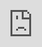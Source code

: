 ```yaml
---
layout: post
date:   2021-04-25
image: "/conflict_urbanism_sp2021/images/climate-refugees/climate-refugees_thumbnail.png"
title:  "Beyond the Origins and Destinations: Spatializing the issue of climate refugees"
author: "Sherry Te, Zuzanna Jarzynska, Andrea Molina"
---
```


This project investigates publicly accessible spatial data on climate, conflict and migration, in relation to the absence of a legal definition of the term “climate refugee”. For this purpose, the work focuses on three case studies in the Sahel Region in Central Africa, where arguable climate-induced mass migration and conflict is taking place. The objective is to explore spatial complexities of establishing causal relationships between the three phenomena and develop a framework for further research, as well as contribute to the discussion on how climate migration can be addressed in terms of policy.

<br><br>
#### **The Problem: The absence of a legal framework for climate refugees**
<br>
The problem that triggered this research is that, in spite of the apparent evidence of the role that climate change plays in forcing massive migrations, there is neither a clear definition for this category of migrants, nor an international formal recognition that guarantees the rights of affected populations to protection and asylum and that ascribes the responsibility of the developed countries and the Global North (it is, the main emitters of greenhouse gases) towards the problem. However, as recognized by Jean-Claude Juncker (European Commission President) at State of the Union speech in 2015 “Climate change is one of the root causes of a new migration phenomenon. Climate refugees will become a new challenge – if we do not act swiftly”[1].

The gap in the current legal framework, the 1951 Refugee Convention, limits the term to  only apply to “people who have a well-founded fear of being persecuted because of their race, religion, nationality, membership of a particular social group or political opinion, and are unable or unwilling to seek protection from their home countries”[2].This excludes the people displaced for reasons related to the environment degradation and climate change, who are mainly categorized as Internally Displaced Persons (IDP). Yet, “the distinction between refugees and internally displaced persons is a fundamental and integral characteristic of traditional refugee law defining the extent to which assistance will be made available to displaced persons”[3]. As Antonio Guterres, UN Secretary-General, former UN High Commissioner for Refugees, has argued that climate change is mainly causing internal displacements, nevertheless, “when they cross a border, they will not be considered refugees”[4]. This means that they cannot easily appeal for resettlement in another country. Instead, heir actions are criminalized as they seek to leave the worsening environmental conditions.

In light of the recent estimation made by The International Organization for Migration (IOM), there could be as many as **200 million such refugees by 2050.** Although some efforts have been made to reach a possible legal definition, the question still remains: ***Why is there still no legal definition of the term climate refugee, when all the evidence indicates a dire need for such a framework?***

<br><br>
#### **The complexities: Establishing clear causal relationships**
<br>
In our investigation, one of the main problems in defining “climate refugee” is not being able to establish **the existence and shape of the causal relationship between climate change, migration and conflicts**, since most of the time causal connections are intertwined or disguised behind one another in many different and complicated ways.

Despite the growing consensus in scholarly literature regarding the evidence for climate-induced migration, there is less consensus regarding the existence of climate-induced conflicts. For example, it is sometimes argued that “climate change may not of itself trigger a movement of people” or that “it does not necessarily cause people to take arms”, and that social, political and economic factors need to be taken into account to explain people’s decisions to migrate. 

Nevertheless, it has been also argued that “given the likelihood that environmental change, migration, and conflict may happen in close proximity or succession, there is a need to more explicitly connect the three phenomena” [5], and also that **“the spatial dimension is necessary for analyzing the connections between climate-related environmental change and violent battles”** [6].

With this project, we intend to contribute mostly to the research on possible methodologies of data spatialization, in order to portray the relations between the 3 types of phenomena.

<br><br>
#### **The Project: Three case studies in the Sahel, Africa**
<br>
![Environmental impacts in Africa](/conflict_urbanism_sp2021/images/climate-refugees/sahel.png)
<br>
_Data of Figure 1 is from [IOM, 2015 [7]](https://environmentalmigration.iom.int/europe-and-africa)._
<br>
This research is focused in the Sahel area of Central Africa, since it is a region acutely affected by climate change (Figure 1), which heavily threatens the environmental and livelihood conditions of the region. More precisely, we chose three regions within Nigeria, namely Northwestern **Sokoto and Zamfara**, Central **Benue** and the Northeastern **Borno** state (located by Lake Chad).

These three particular case studies were selected as they present distinct types of climate induced conflicts (Cattle rustling and rural banditry, Farmer-Herder conflicts, and Boko Haram) and patterns of migration (transnational migration, internal displacement). Additionally, considering the causal relationships within these three different locations may help us avoid site-specific biases and prevent us from drawing hasty conclusions without due consideration. 

**For each of the chosen cases we strive to answer the question: can we consider the displaced population as 'climate refugees'?**

<div class="iframe-column"><iframe src="https://player.vimeo.com/video/541664677" style="position:absolute;top:0;left:0;width:100%;height:100%;" frameborder="0"></iframe></div>
<br>

<br><br>
#### **SOKOTO-ZAMFARA, NORTH WEST NIGERIA**
<div class="iframe-column"><iframe src="https://player.vimeo.com/video/541420026" style="position:absolute;top:0;left:0;width:100%;height:100%;" frameborder="0"></iframe></div>
<br>

**Timeframe:** 2011, peak in 2018 - Present <br>
**Type of Scenario:** Exacerbation of local conflicts by resource scarcity encouraged new types of violence, which in turn resulted in internal displacement and international migration. <br>
**Causal relationship(s):**
* Climate Change → Conflict (tribal) ~ Conflict (banditry) → Migration
* Climate Change → Migration
* Conflict (banditry) ~ Islamic State → Migration
  * → = effect
  * ~ = instrumental variable/opportunity for 

* Local conflicts + population increase + climate change (desertification) -> increase in hostility in existing conflicts -> new violence -> migration

**Description:** Sokoto and Zamfara states in the North West Nigeria experience an unprecedented crisis of multiple types of armed conflicts, which accumulated over the last 3 decades. Both the local herders (mainly Fulani people) and farmers (mainly Hausa people) have developed individual combat units: ‘bandits’ acting on behalf of the herders, marginalized from local political power, and state-reinforced ‘vigilantes’, acting on behalf of the Hausa farmers. The existing tensions set the scene for further gang activities detached from the local conflicts. These have surprisingly united both Fulani and Hausa descendants in cattle rustling, mass kidnappings and armed robberies. The strained local security forces are helpless against the incoming third wave of antagonists: Jihadists and Boko Haram, which in turn are highly centralized, well organized and equipped. 

In the past, recurring disputes over land and natural resources have been successfully resolved by the local authorities. However, regular disputes have been recently exacerbated by the shortening of the rain period [8], steady desertification of farmland [9], and coinciding with rapidly increasing resource scarcity, rooted in peaking fertility rates among North West Nigerian women. The competition for land suitable for both farming and grazing became hostile. Fulani herders were further deprived of rights to use forest lands, given by the newly elected democratic government in 1999 to Hausa farmers, many of which were particularly favored by the Abuja officials. In 2000 Zamfara became the first Nigerian State to adopt Islamic Law, which was justified as a way to tackle the economic crisis. Since then, the capital has been repeatedly accused of dismissing violence and displacement in this region and relinquishing the responsibility for its residents. 

While the second layer of the conflict could be traced to 2011, a notable increase in migration and deaths in Zamfara region in 2018 indicate a visible aggravation of conflict. According to current estimations, since 2010 and only in the Zamfara state, around 8,000 people have been  killed, 200,000 internally displaced, and 60,000 seeked refuge in neighbouring countries, mostly Niger [10].

<br><br>
#### **THE MIDDLE BELT: BENUE STATE**
<div class="iframe-column"><iframe src="https://player.vimeo.com/video/540840670" style="position:absolute;top:0;left:0;width:100%;height:100%;" frameborder="0"></iframe></div>
<br>

**Timeframe**: 2014 - peak in 2018 - Present <br>
**Type of Scenario**: Scarcity + Environmental degradation as method of conflict <br>
**Causal relationship(s)**: Climate change (drought and desertification) -> migration (?) conflict -> displacement (IDP Camps + Host Communities)

**Description**: This case study explores the conflict of farmers and herders in Nigeria. It is caused by the advancing of drought and desertification in the north, forcing Fulani people and other pastoral communities to migrate towards the south in search for alternative pastures and sources of water for their cattle. When the herders arrive to the lands of the Middle Belt, they have to compete for these resources in a context of scarcity, which leads  to conflict between the local farmers and the newly arrived herders. The farmers and herders’ conflict has become Nigeria’s gravest security challenge, now claiming far more lives than the Boko Haram insurgency. Benue has been pointed out to be the most impacted state, due to the new laws banning open grazing in Benue and Taraba states. In terms of its timeline, the conflict started worsening in 2014, reaching its peak in January 2018 after the attacks on several Guma and Logo farmer communities [11].
While the causal connection of climate change in the north of Nigeria leading to migration to the south is very clear, the causal connection of climate change leading to conflict has been pointed out to be in need of further spatial study. As such, we have explored supplemental methods to spatial research through chronologically mapping how the three phenomena are interconnected, contextualized by testimonies of people that have been displaced to IDP Camps or host communities due to the conflicts.

<br><br>
#### **BORNO, LAKE CHAD BASIN**
<div class="iframe-column"><iframe src="https://player.vimeo.com/video/541834881" style="position:absolute;top:0;left:0;width:100%;height:100%;" frameborder="0"></iframe></div>
<br>

**Timeframe:** Lake Chad Shrinking: 1960s-Present; Boko Haram Insurgency: 2002-2015-2018/19-Present <br>
**Type of Scenario:** Climate change effects and resource scarcity coupled with attacks and violence by insurgence groups resulted in internal displacement and cross-border migration <br>
**Causal relationship(s):** 
* Climate Change → Migration (independent from Boko Haram insurgency)
* Climate Change ~ Boko Haram → Conflict → Migration
* Climate Change + Conflict → (Constrained) Migration
  * (Constrained) due to conflict
  * → = effect
  * ~ = instrumental variable/opportunity for (i.e. Boko Haram took advantage of this vulnerability)
  * += combination and exacerbating factor


**Description:**
The third case explores the Nigerian State of Borno, part of the Lake Chad Basin. The area is a convergence point of a complex humanitarian disaster -- with the courtesy of violence and climate change in remote, ungoverned areas. For almost two decades, the northeast Nigeria have been subject to the insurgency of the Islamist terrorist group Boko Haram. This region is also known for its poor environmental conditions that mostly manifest in land desertification and water scarcity.

Experts say that climate change is a key factor fuelling the insurgency of the armed group Boko Haram since 2002, which is aimed at creating an Islamic State in North East Nigeria [12]. North East Nigeria used to be peaceful with more than 50 percent of the population making a living from farming, fishing and livestock production [13]. Many people in the region lost their livelihoods following increasing aridity and decrease of discharge in the Komadugu Yobe River caused by climate change, hence becoming vulnerable to being recruited by Boko Haram [14].

Environmental problems connected to scarcity of water resources and aridity of drylands may serve as causal factors of conflicts, but also as ‘environmental push elements’ causing migration -- with 2.3 million people across the region displaced [15]. The decision to migrate is taken when the level of scarcity is no longer possible to sustain living, or, to flee the Boko Haram insurgency, when they are able to. 

As the insurgency sieged the vulnerable areas with poor environmental conditions, and inflicted heavy conflicts, the tyranny forced residents of Borno to migrate as a way to escape. When conflicts peaked in January 2015 (Boko Haram kidnapping women and children) [16], we saw stories of migration as somehow a testimony of survival from fleeing the insurgency. Ultimately, the IDPs and migrants move to areas where there is more access to livelihood or to refugee camps and host communities.

<br><br>
#### **The Conclusion: More spatial research and personal testimonies**
<br>
In this research we shed light on the complexities that hinder any attempts of establishing a legal definition of a “climate refugee”. Personal testimonies indicate a chain of events leading to the migration, starting with climate change induced resource scarcity and ending with international and internal flight from violence. As indicated by numerous research studies, a causal relation between climate vulnerability and appearance of conflict could not be easily established. However, this study has put forward stories of 3 states in Nigeria, which appear to be in different stadiums of the same process. 

Despite lacking sufficient geographical data, we recommend further spatial processing and mapping as a way to portray problems of climate migration. Due to the physical nature of the 3 coinciding phenomena (migration-vector, conflict-point, climate change-region), GIS analysis could in fact provide the only viable methodology of study. Furthermore, future research could rely on the personal testimonies of displaced persons more than just as a narrative-building supplement. We recognize them as a valuable contextualizing tool with a humanistic perspective that could complement oversimplified causal relations generated by data visualization. They could become the missing link, bringing forward more obscure and complex chains of events that lead to inevitable mass migrations throughout the globe. 

In response to the prevailing assumption that the internationally acclaimed term ‘refugee’ should not be extended to cover those fleeing climate induced changes, we recommend taking into account the influence of climate vulnerability on competition over scarce resources, which has already taken an especially life-threatening turn in Nigeria since 2010.

<br><br>
#### **Remarks on using the available data:**
<br>
1. IOM’s evaluations of existing IDP camps and host communities are a comprehensive source of information. However, the statistics of ‘reasons for migration’ could be extended from one to multiple most common responses. 
2. Datasets regarding directions of migration from Nigeria’s territory have not been made available to us from IOM. Vectors of movement from Sokoto and Zamfara states, as documented  in the video, have been redrawn from a website article, published by IOM in 2018. 
3. In personal testimonies, some names have been changed by the interview publishers to protect the identity of the displaced individuals. At the same time, several origins of migration have been difficult to establish as well, while some village names do not exist in any repository of geographical names, or have been changed on purpose as well. 

<br><br>
----
#### **REFERENCES**
**Cited Literature:** <br>
[1] Apap, J. (2019). The Concept of ‘Climate Refugee’: Towards a Possible Definition, European Parliamentary Research Service (EPRS), 8. Retrieved from [https://www.europarl.europa.eu/thinktank/en/document.html?reference=EPRS_BRI(2018)621893](https://www.europarl.europa.eu/thinktank/en/document.html?reference=EPRS_BRI(2018)621893). <br><br>
[2] Apap, J. (2019). <br><br>
[3] Apap, J. (2019). <br><br>
[4] Guterres, A. (2011). Statement by Mr. António Guterres, Former United Nations High Commissioner for Refugees, Intergovernmental Meeting at Ministerial Level to mark the 60th anniversary of the 1951 Convention relating to the Status of Refugees and the 50th anniversary of the 1961 Convention on the Reduction of Statelessness, Geneva, December 7, 2011, Retrieved from [https://www.unhcr.org/admin/hcspeeches/4ecd0cde9/statement-mr-antonio-guterres-united-nations-high-commissioner-refugees.html](https://www.unhcr.org/admin/hcspeeches/4ecd0cde9/statement-mr-antonio-guterres-united-nations-high-commissioner-refugees.html). <br><br>
[5] Freeman, L. (2017). Environmental Change, Migration, and Conflict in Africa, The Journal of Environment & Development, 26(4), 361. https://doi.org/10.2307/26392658. <br>
[6]  Madu, I.A., & Nwankwo, C.F. (2020). Spatial pattern of climate change and farmer–herder conflict vulnerabilities in Nigeria. GeoJournal. https://doi.org/10.1007/s10708-020-10223-2. Retrieved from [https://link.springer.com/article/10.1007/s10708-020-10223-2#citeas](https://link.springer.com/article/10.1007/s10708-020-10223-2#citeas) <br><br>
[7] International Organization for Migration. (2015). Europe and Africa. Retrieved from
[https://environmentalmigration.iom.int/europe-and-africa](https://environmentalmigration.iom.int/europe-and-africa) <br><br>
[8] International Crisis Group 2020. Violence in Nigeria’s North West: Rolling Back the Mayhem. Retrieved from [https://reliefweb.int/sites/reliefweb.int/files/resources/288-violence-in-nigerias-north-west.pdf](https://reliefweb.int/sites/reliefweb.int/files/resources/288-violence-in-nigerias-north-west.pdf) (As reported in 2008, the length of the rainy season observed in Nigeria shrank from 150 to 120 days, original source is from “Nigeria: Rainy season is getting shorter – Nimet”, Daily Trust, 10 March 2008.) <br><br>
[9] Medugu, Nasiru & Majid, M. & Johar, Foziah. (2009). The Consequences of Drought and Desertification in Nigeria. <br><br>
[10]  International Crisis Group 2020. Violence in Nigeria’s North West: Rolling Back the Mayhem. Retrieved from [https://www.crisisgroup.org/africa/west-africa/nigeria/288-violence-nigerias-north-west-rolling-back-mayhem](https://www.crisisgroup.org/africa/west-africa/nigeria/288-violence-nigerias-north-west-rolling-back-mayhem) <br><br>
[11] International Crisis Group. (2018). Stopping Nigeria’s Spiralling Farmer-Herder Violence. Retrieved from [https://www.crisisgroup.org/africa/west-africa/nigeria/262-stopping-nigerias-spiralling-farmer-herder-violence](https://www.crisisgroup.org/africa/west-africa/nigeria/262-stopping-nigerias-spiralling-farmer-herder-violence) <br><br>
[12] Council on Foreign Relations. (2021). Boko Haram in Nigeria. Retrieved from [https://www.cfr.org/global-conflict-tracker/conflict/boko-haram-nigeria](https://www.cfr.org/global-conflict-tracker/conflict/boko-haram-nigeria) <br>
[13] Sparkman, T. (2019). New Report Addresses Climate and Fragility Risks in the Lake Chad Region. Retrieved from [https://www.newsecuritybeat.org/2019/05/report-addresses-climate-fragility-risks-lake-chad-region/](https://www.newsecuritybeat.org/2019/05/report-addresses-climate-fragility-risks-lake-chad-region/). <br><br>
[14] IUCN. (n.d.) Komadugu Yobe Basin, upstream of Lake Chad, Nigeria. Retrieved from [https://portals.iucn.org/library/efiles/documents/2011-097.pdf](https://portals.iucn.org/library/efiles/documents/2011-097.pdf) <br><br>
[15] Kogoui Kamta, Frederic Noel & Schilling, Janpeter & Scheffran, Jürgen. (2020). Insecurity, Resource Scarcity, and Migration to Camps of Internally Displaced Persons in Northeast Nigeria. Sustainability, 12, 6830. Retrieved from doi:10.3390/su12176830. <br><br>
[16] Council on Foreign Relations. (2021). <br><br>

**Supporting Literature:** <br>
ACTED. (n.d.) In the Lake Chad basin, populations are trapped between climate change and insecurity. Retrieved from [https://www.acted.org/en/in-the-lake-chad-basin-populations-are-trapped-between-climate-change-and-insecurity/](https://www.acted.org/en/in-the-lake-chad-basin-populations-are-trapped-between-climate-change-and-insecurity/)<br><br>
Agence France-Presse. (2020). 42,000 Flee Violence in Northwest Nigeria. Retrieved from [https://ewn.co.za/2020/05/12/42-000-flee-violence-in-northwestern-nigeria](https://ewn.co.za/2020/05/12/42-000-flee-violence-in-northwestern-nigeria) <br><br>
UNHCR. (2021). Surging violence in Nigeria drives displacement to Niger. Retrieved from [https://www.unhcr.org/en-us/news/briefing/2021/3/603dfeaa4/surging-violence-nigeria-drives-displacement-niger.html](https://www.unhcr.org/en-us/news/briefing/2021/3/603dfeaa4/surging-violence-nigeria-drives-displacement-niger.html)<br><br>
Egbejule, E. (2018). Deadly cattle raids in Zamfara: Nigeria’s ‘ignored’ crisis. Retrieved from [https://www.aljazeera.com/features/2018/8/20/deadly-cattle-raids-in-zamfara-nigerias-ignored-crisis](https://www.aljazeera.com/features/2018/8/20/deadly-cattle-raids-in-zamfara-nigerias-ignored-crisis)<br><br>
Griffin, T. (n.d.). Lake Chad: Changing Hydrography, Violent Extremism, and Climate-Conflict Intersection. Retrieved from [https://www.usmcu.edu/Outreach/Marine-Corps-University-Press/Expeditions-with-MCUP-digital-journal/Lake-Chad/](https://www.usmcu.edu/Outreach/Marine-Corps-University-Press/Expeditions-with-MCUP-digital-journal/Lake-Chad/)<br><br>
International Crisis Group 2020. Violence in Nigeria’s North West: Rolling Back the Mayhem. Retrieved from [https://www.crisisgroup.org/africa/west-africa/nigeria/288-violence-nigerias-north-west-rolling-back-mayhem](https://www.crisisgroup.org/africa/west-africa/nigeria/288-violence-nigerias-north-west-rolling-back-mayhem)<br><br>
Kindzeka, M.E. (2021). 5,000 Nigerians Displaced by Boko Haram Ready to Return, Cameroon Says. Retrieved from [https://www.voanews.com/africa/5000-nigerians-displaced-boko-haram-ready-return-cameroon-says](https://www.voanews.com/africa/5000-nigerians-displaced-boko-haram-ready-return-cameroon-says)<br><br>
Medecins Sans Frontiers. (2019). Nigeria: Tens of thousands displaced by violence in Zamfara state. Retrived from [https://www.doctorswithoutborders.org/what-we-do/news-stories/news/nigeria-tens-thousands-displaced-violence-zamfara-state](https://www.doctorswithoutborders.org/what-we-do/news-stories/news/nigeria-tens-thousands-displaced-violence-zamfara-state) <br><br>
Tower, A. (2017). Shrinking Options: The Nexus Between Climate Change, Displacement and Security in the Lake Chad Basin. Retrieved from [https://environmentalmigration.iom.int/shrinking-options-nexus-between-climate-change-displacement-and-security-lake-chad-basin](https://environmentalmigration.iom.int/shrinking-options-nexus-between-climate-change-displacement-and-security-lake-chad-basin)<br><br>
Zieba, F. W., Yengoh, G. T., & Tom, A. (2017). Seasonal Migration and Settlement around Lake Chad: Strategies for Control of Resources in an Increasingly Drying Lake. Resources, 6(3), 41. MDPI AG. Retrieved from http://dx.doi.org/10.3390/resources6030041 <br><br>

**Datasets:** <br>
ACLED. (2021). Conflicts in Nigeria from January 1997 to March 2021. Retrieved from [https://acleddata.com/curated-data-files/](https://acleddata.com/curated-data-files/)<br><br>
Google Earth. (2021). Historical imagery of Nigeria from 1984 to 2020. Retrieved from [https://earth.google.com/web/@9.0338725,8.677457,447.34097653a,2938707.2331043d,35y,0h,0t,0r](https://earth.google.com/web/@9.0338725,8.677457,447.34097653a,2938707.2331043d,35y,0h,0t,0r)<br><br>
International Organization for Migration. (2019). Migration Flows in West and Central Africa. Retrieved from [https://migration.iom.int/data-stories/migration-flows-west-central-africa](https://migration.iom.int/data-stories/migration-flows-west-central-africa)<br><br>
International Organization for Migration. (2021). Nigeria Displacement - [IDPs] - Baseline Assessment [IOM DTM]. Retrieved from [https://data.humdata.org/dataset/nigeria-baseline-data-iom-dtm](https://data.humdata.org/dataset/nigeria-baseline-data-iom-dtm)<br><br>
International Organization for Migration. (2021). Nigeria Displacement - [IDPs] - Location Assessment [IOM DTM]. Retrieved from [https://data.humdata.org/dataset/nigeria-location-assessment-data#:~:text=DTM%20location%20assessment%20is%20to,for%20more%20detailed%20site%20assessments](https://data.humdata.org/dataset/nigeria-location-assessment-data#:~:text=DTM%20location%20assessment%20is%20to,for%20more%20detailed%20site%20assessments). <br><br>
U.S. Geological Survey Earth Explorer. (2021). Nigeria Landsat-8 Aerial Imagery. Retrieved from https://earthexplorer.usgs.gov/ <br>
